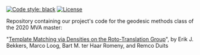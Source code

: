 [![Code style: black](https://img.shields.io/badge/code%20style-black-000000.svg)](https://github.com/psf/black)
[![License](https://img.shields.io/badge/License-BSD%203--Clause-blue.svg)](https://opensource.org/licenses/BSD-3-Clause)

Repository containing our project's code for the geodesic methods class of the 2020 MVA master:

"[Template Matching via Densities on the Roto-Translation Group](https://arxiv.org/pdf/1603.03304.pdf)", by Erik J.
Bekkers, Marco Loog, Bart M. ter Haar Romeny, and Remco Duits

